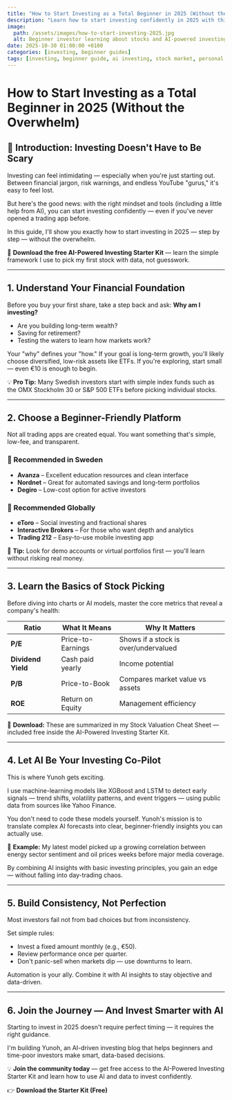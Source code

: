 ```yaml
---
title: "How to Start Investing as a Total Beginner in 2025 (Without the Overwhelm)"
description: "Learn how to start investing confidently in 2025 with this step-by-step beginner guide — includes a free AI-Powered Investing Starter Kit from Yunoh."
image:
  path: /assets/images/how-to-start-investing-2025.jpg
  alt: Beginner investor learning about stocks and AI-powered investing tools
date: 2025-10-30 01:00:00 +0100
categories: [investing, beginner guides]
tags: [investing, beginner guide, ai investing, stock market, personal finance, etfs, trading platforms, 2025]
---
```


# How to Start Investing as a Total Beginner in 2025 (Without the Overwhelm)

## 👋 Introduction: Investing Doesn't Have to Be Scary

Investing can feel intimidating — especially when you're just starting out. Between financial jargon, risk warnings, and endless YouTube "gurus," it's easy to feel lost.

But here's the good news: with the right mindset and tools (including a little help from AI), you can start investing confidently — even if you've never opened a trading app before.

In this guide, I'll show you exactly how to start investing in 2025 — step by step — without the overwhelm.

🎁 **Download the free AI-Powered Investing Starter Kit** — learn the simple framework I use to pick my first stock with data, not guesswork.

---

## 1. Understand Your Financial Foundation

Before you buy your first share, take a step back and ask: **Why am I investing?**

- Are you building long-term wealth?
- Saving for retirement?
- Testing the waters to learn how markets work?

Your "why" defines your "how." If your goal is long-term growth, you'll likely choose diversified, low-risk assets like ETFs. If you're exploring, start small — even €10 is enough to begin.

💡 **Pro Tip:** Many Swedish investors start with simple index funds such as the OMX Stockholm 30 or S&P 500 ETFs before picking individual stocks.

---

## 2. Choose a Beginner-Friendly Platform

Not all trading apps are created equal. You want something that's simple, low-fee, and transparent.

### 🔹 Recommended in Sweden

- **Avanza** – Excellent education resources and clean interface
- **Nordnet** – Great for automated savings and long-term portfolios
- **Degiro** – Low-cost option for active investors

### 🔹 Recommended Globally

- **eToro** – Social investing and fractional shares
- **Interactive Brokers** – For those who want depth and analytics
- **Trading 212** – Easy-to-use mobile investing app

🧭 **Tip:** Look for demo accounts or virtual portfolios first — you'll learn without risking real money.

---

## 3. Learn the Basics of Stock Picking

Before diving into charts or AI models, master the core metrics that reveal a company's health:

| Ratio              | What It Means     | Why It Matters                       |
| ------------------ | ----------------- | ------------------------------------ |
| **P/E**            | Price-to-Earnings | Shows if a stock is over/undervalued |
| **Dividend Yield** | Cash paid yearly  | Income potential                     |
| **P/B**            | Price-to-Book     | Compares market value vs assets      |
| **ROE**            | Return on Equity  | Management efficiency                |

📘 **Download:** These are summarized in my Stock Valuation Cheat Sheet — included free inside the AI-Powered Investing Starter Kit.

---

## 4. Let AI Be Your Investing Co-Pilot

This is where Yunoh gets exciting.

I use machine-learning models like XGBoost and LSTM to detect early signals — trend shifts, volatility patterns, and event triggers — using public data from sources like Yahoo Finance.

You don't need to code these models yourself. Yunoh's mission is to translate complex AI forecasts into clear, beginner-friendly insights you can actually use.

🧠 **Example:** My latest model picked up a growing correlation between energy sector sentiment and oil prices weeks before major media coverage.

By combining AI insights with basic investing principles, you gain an edge — without falling into day-trading chaos.

---

## 5. Build Consistency, Not Perfection

Most investors fail not from bad choices but from inconsistency.

Set simple rules:

- Invest a fixed amount monthly (e.g., €50).
- Review performance once per quarter.
- Don't panic-sell when markets dip — use downturns to learn.

Automation is your ally. Combine it with AI insights to stay objective and data-driven.

---

## 6. Join the Journey — And Invest Smarter with AI

Starting to invest in 2025 doesn't require perfect timing — it requires the right guidance.

I'm building Yunoh, an AI-driven investing blog that helps beginners and time-poor investors make smart, data-based decisions.

💡 **Join the community today** — get free access to the AI-Powered Investing Starter Kit and learn how to use AI and data to invest confidently.

👉 **Download the Starter Kit (Free)**
